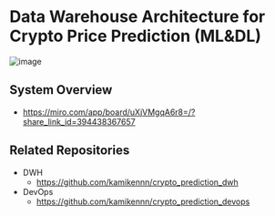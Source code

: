 # Data Warehouse Architecture for Crypto Price Prediction (ML&DL)
![image](https://github.com/kamikennn/crypto-prediction-ml-dl/assets/45506894/70ba5381-d62a-4019-a0be-f730f2de4301)

## System Overview
- https://miro.com/app/board/uXjVMgqA6r8=/?share_link_id=394438367657
## Related Repositories
- DWH
  - https://github.com/kamikennn/crypto_prediction_dwh
- DevOps
  - https://github.com/kamikennn/crypto_prediction_devops
